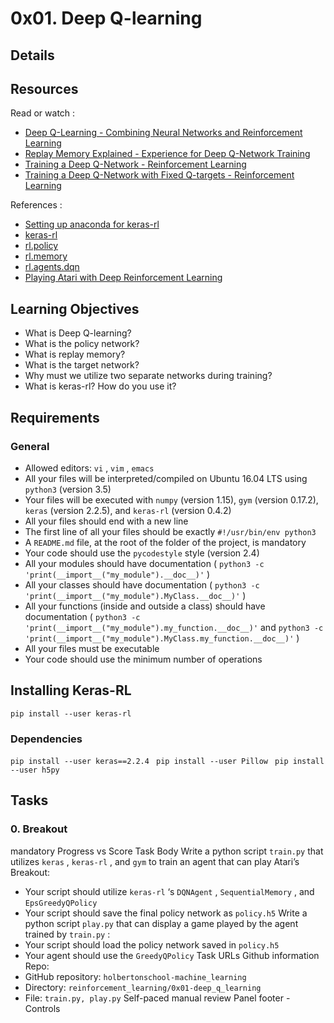 # 0x01. Deep Q-learning

## Details

## Resources

Read or watch :

- [Deep Q-Learning - Combining Neural Networks and Reinforcement Learning](https://intranet.hbtn.io/rltoken/vf8M2yFL9vWcFftBWFG2KQ)
- [Replay Memory Explained - Experience for Deep Q-Network Training](https://intranet.hbtn.io/rltoken/LciKBr548xY_iD4QkUatNw)
- [Training a Deep Q-Network - Reinforcement Learning](https://intranet.hbtn.io/rltoken/ZwReaNdr4Ei4GxWr-56oFg)
- [Training a Deep Q-Network with Fixed Q-targets - Reinforcement Learning](https://intranet.hbtn.io/rltoken/xAP3VzSnw0HLwjrBRn46Xw)

References :

- [Setting up anaconda for keras-rl](https://intranet.hbtn.io/rltoken/Q8hBeid5HHPA_YToSl5evg)
- [keras-rl](https://intranet.hbtn.io/rltoken/mSQhyiu7FEaFi_qTft1G2w)
- [rl.policy](https://github.com/keras-rl/keras-rl/blob/master/rl/policy.py)
- [rl.memory](https://github.com/keras-rl/keras-rl/blob/master/rl/memory.py)
- [rl.agents.dqn](https://github.com/keras-rl/keras-rl/blob/master/rl/agents/dqn.py)
- [Playing Atari with Deep Reinforcement Learning](https://intranet.hbtn.io/rltoken/SekcqEIbg0hxdEvoQSB-kA)

## Learning Objectives

- What is Deep Q-learning?
- What is the policy network?
- What is replay memory?
- What is the target network?
- Why must we utilize two separate networks during training?
- What is keras-rl? How do you use it?

## Requirements

### General

- Allowed editors: `vi` , `vim` , `emacs`
- All your files will be interpreted/compiled on Ubuntu 16.04 LTS using `python3` (version 3.5)
- Your files will be executed with `numpy` (version 1.15), `gym` (version 0.17.2), `keras` (version 2.2.5), and `keras-rl` (version 0.4.2)
- All your files should end with a new line
- The first line of all your files should be exactly `#!/usr/bin/env python3`
- A `README.md` file, at the root of the folder of the project, is mandatory
- Your code should use the `pycodestyle` style (version 2.4)
- All your modules should have documentation ( `python3 -c 'print(__import__("my_module").__doc__)'` )
- All your classes should have documentation ( `python3 -c 'print(__import__("my_module").MyClass.__doc__)'` )
- All your functions (inside and outside a class) should have documentation ( `python3 -c 'print(__import__("my_module").my_function.__doc__)'` and `python3 -c 'print(__import__("my_module").MyClass.my_function.__doc__)'` )
- All your files must be executable
- Your code should use the minimum number of operations

## Installing Keras-RL

`pip install --user keras-rl `

### Dependencies

`pip install --user keras==2.2.4 `
`pip install --user Pillow `
`pip install --user h5py `

## Tasks

### 0. Breakout

mandatory Progress vs Score Task Body Write a python script `train.py` that utilizes `keras` , `keras-rl` , and `gym` to train an agent that can play Atari’s Breakout:

- Your script should utilize `keras-rl` ‘s `DQNAgent` , `SequentialMemory` , and `EpsGreedyQPolicy`
- Your script should save the final policy network as `policy.h5` Write a python script `play.py` that can display a game played by the agent trained by `train.py` :
- Your script should load the policy network saved in `policy.h5`
- Your agent should use the `GreedyQPolicy` Task URLs Github information Repo:
- GitHub repository: `holbertonschool-machine_learning`
- Directory: `reinforcement_learning/0x01-deep_q_learning`
- File: `train.py, play.py` Self-paced manual review Panel footer - Controls
